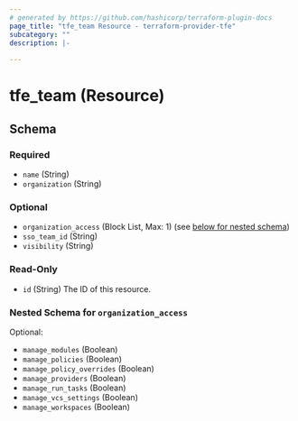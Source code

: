 ```yaml
---
# generated by https://github.com/hashicorp/terraform-plugin-docs
page_title: "tfe_team Resource - terraform-provider-tfe"
subcategory: ""
description: |-
  
---
```


# tfe_team (Resource)





<!-- schema generated by tfplugindocs -->
## Schema

### Required

- `name` (String)
- `organization` (String)

### Optional

- `organization_access` (Block List, Max: 1) (see [below for nested schema](#nestedblock--organization_access))
- `sso_team_id` (String)
- `visibility` (String)

### Read-Only

- `id` (String) The ID of this resource.

<a id="nestedblock--organization_access"></a>
### Nested Schema for `organization_access`

Optional:

- `manage_modules` (Boolean)
- `manage_policies` (Boolean)
- `manage_policy_overrides` (Boolean)
- `manage_providers` (Boolean)
- `manage_run_tasks` (Boolean)
- `manage_vcs_settings` (Boolean)
- `manage_workspaces` (Boolean)


